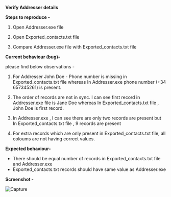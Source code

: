 
**Verify Addresser details**

**Steps to reproduce -**
1. Open Addresser.exe file

2. Open Exported_contacts.txt file

3. Compare Addresser.exe file with Exported_contacts.txt file 


**Current behaviour (bug)-**

please find below observations -

1. For Addresser John Doe - Phone number is missing in Exported_contacts.txt file whereas In Addresser.exe phone number (+34 657345261) is present.

2. The order of records are not in sync. I can see first record in Addresser.exe file is Jane Doe whereas In Exported_contacts.txt file , John Doe is first record.

3. In Addresser.exe , I can see there are only two records are present but In Exported_contacts.txt file , 9 records are present

4. For extra records which are only present in Exported_contacts.txt file, all coloums are not having correct values.

**Expected behaviour-**

- There should be equal number of records in Exported_contacts.txt file and Addresser.exe 
- Exported_contacts.txt records should have same value as Addresser.exe

**Screenshot -**

![Capture](https://user-images.githubusercontent.com/86852850/162226124-46e8d8ca-0b2c-479e-8454-fad4d5eb4300.PNG)













